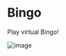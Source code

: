 # Bingo
Play virtual Bingo!

![image](https://user-images.githubusercontent.com/87246869/195826358-86376300-13cb-436e-ac3f-be517da22062.png)
